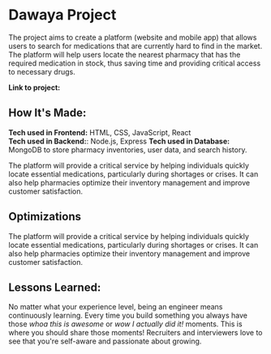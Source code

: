 # Dawaya Project
The project aims to create a platform (website and mobile app) that allows users to search for medications that are currently hard to find in the market. The platform will help users locate the nearest pharmacy that has the required medication in stock, thus saving time and providing critical access to necessary drugs.

**Link to project:** 



## How It's Made:

**Tech used in Frontend:** HTML, CSS, JavaScript, React <br>
**Tech used in Backend:**: Node.js, Express
**Tech used in Database:** MongoDB to store pharmacy inventories, user data, and search history.

The platform will provide a critical service by helping individuals quickly locate essential medications, particularly during shortages or crises. It can also help pharmacies optimize their inventory management and improve customer satisfaction.

## Optimizations
The platform will provide a critical service by helping individuals quickly locate essential medications, particularly during shortages or crises. It can also help pharmacies optimize their inventory management and improve customer satisfaction.

## Lessons Learned:

No matter what your experience level, being an engineer means continuously learning. Every time you build something you always have those *whoa this is awesome* or *wow I actually did it!* moments. This is where you should share those moments! Recruiters and interviewers love to see that you're self-aware and passionate about growing.


